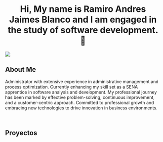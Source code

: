 <div align="center">
<h1 align="center">Hi, My name is Ramiro Andres Jaimes Blanco and I am engaged in the study of software development.👋</h1>
</div>

<img src="https://i.imgur.com/vp1Nfyk.png?1">

<h2 align="justifed">About Me </h2>
<p>Administrator with extensive experience in administrative management and process optimization. Currently enhancing my skill set as a SENA apprentice in software analysis and development. My professional journey has been marked by effective problem-solving, continuous improvement, and a customer-centric approach. Committed to professional growth and embracing new technologies to drive innovation in business environments.</p>



<br>

## Proyectos 
<table>
                                         
</table>                                                                                 
</div>
<br>

<table>

</table>                                                                                 
</div>
<br>


